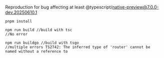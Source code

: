 Reproduction for bug affecting at least @typescript/native-preview@7.0.0-dev.20250610.1

```
pnpm install

npm run build //build with tsc
//No error

npm run buildgo //build with tsgo
//multiple errors TS2742: The inferred type of 'router' cannot be named without a reference to
```
